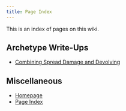 ```yaml
---
title: Page Index
---
```

This is an index of pages on this wiki.

## Archetype Write-Ups
* [Combining Spread Damage and Devolving](spread-devolve)

## Miscellaneous
* [Homepage](..)
* [Page Index](page-index)
